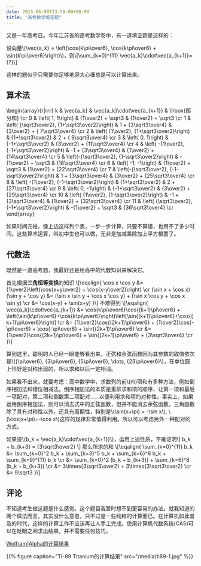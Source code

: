```yaml
---
date: 2015-06-08T23:59:00+08:00
title: "高考数学填空题"
---
```


又是一年高考日。今年江苏省的高考数学卷中，有一道填空题是这样的：

设向量\\(\vec{a\_k} = \left(\cos{k\pi\over6}, \cos{k\pi\over6} + \sin{k\pi\over6}\right)\\)，则\\[\sum\_{k=0}^{11} \vec{a\_k}\cdot\vec{a\_{k+1}}={?}\\]

这样的题似乎只需要你足够地胆大心细总是可以计算出来。

<!--more-->

## 算术法

\begin{array}{r|rrr}
   k & \vec{a\_k} & \vec{a\_k}\cdot\vec{a_{k+1}} & \hbox{部分和} \cr
   0 & \left(              1,                 1\right) &   {1\over2} + \sqrt3 & {1\over2} +           \sqrt3 \cr
   1 & \left( {\sqrt3\over2},  {1+\sqrt3\over2}\right) &  1 + {3\sqrt3\over4} & {3\over2} + { 7\sqrt3\over4} \cr
   2 & \left(      {1\over2},  {1+\sqrt3\over2}\right) &     {1+\sqrt3\over2} &         2 + { 9\sqrt3\over4} \cr
   3 & \left(              0,                 1\right) &    {-1+\sqrt3\over2} & {3\over2} + {11\sqrt3\over4} \cr
   4 & \left(     -{1\over2}, {-1+\sqrt3\over2}\right) & -1 + {3\sqrt3\over4} & {1\over2} + {14\sqrt3\over4} \cr
   5 & \left(-{\sqrt3\over2},  {1-\sqrt3\over2}\right) &  -{1\over2} + \sqrt3 &             {18\sqrt3\over4} \cr
   6 & \left(             -1,                -1\right) &   {1\over2} + \sqrt3 & {1\over2} + {22\sqrt3\over4} \cr
   7 & \left(-{\sqrt3\over2}, {-1-\sqrt3\over2}\right) &  1 + {3\sqrt3\over4} & {3\over2} + {25\sqrt3\over4} \cr
   8 & \left(     -{1\over2}, {-1-\sqrt3\over2}\right) &     {1+\sqrt3\over2} &         2 + {27\sqrt3\over4} \cr
   9 & \left(              0,                -1\right) &    {-1+\sqrt3\over2} & {3\over2} + {29\sqrt3\over4} \cr
  10 & \left(      {1\over2},  {1-\sqrt3\over2}\right) & -1 + {3\sqrt3\over4} & {1\over2} + {32\sqrt3\over4} \cr
  11 & \left( {\sqrt3\over2}, {-1+\sqrt3\over2}\right) &  -{1\over2} + \sqrt3 &             {36\sqrt3\over4} \cr
\end{array}

如果时间充裕，像上边这样列个表，一步一步计算，只要不算错，也用不了多少时间。这些算术运算，叫初中生也可以做，无非是加减乘除加上平方根罢了。

## 代数法

既然是一道高考题，我最好还是用高中的代数知识来解决它。

首先根据**三角恒等变换**的知识
\\[\eqalign{
\cos x \cos y &= {1\over2}\left(\cos{x+y\over2} + \cos{x-y\over2}\right) \cr
(\sin x + \cos x)(\sin y + \cos y)
&= (\sin x \sin y + \cos x \cos y) + (\sin x \cos y + \cos x \sin y) \cr
&= \cos(x-y) + \sin(x+y)
}\\]
不难得到
\\[\eqalign{
\vec{a\_k}\cdot\vec{a\_{k+1}}
&= \cos{k\pi\over6}\cos{(k+1)\pi\over6} + \left(\sin{k\pi\over6}+\cos{k\pi\over6}\right)\left[\sin{(k+1)\pi\over6}+\cos{(k+1)\pi\over6}\right] \cr
&= {1\over2}\cos{(2k+1)\pi\over6} + {1\over2}\cos{-\pi\over6} + \cos{-\pi\over6} + \sin{(2k+1)\pi\over6} \cr
&= {1\over2}\cos{(2k+1)\pi\over6} + \sin{(2k+1)\pi\over6} + {3\sqrt3\over4} \cr
}\\]

算到这里，聪明的人已经一眼能够看出来，正弦和余弦函数因为其参数的取值依次是\\({\pi\over6}, {3\pi\over6}, {5\pi\over6}, \dots, {23\pi\over6}\\)，在单位圆上恰好是对称出现的，所以求和以后一定相消。

如果看不出来，就要考虑：高中数学中，求数列的前\\(n\\)项和有多种方法，例如倒序相加法和错位相减法。倒序相加法的本质是重排求和项的顺序，让第一项和最后一项配对，第二项和倒数第二项配对……以便利用求和项的对称性。事实上，如果运用倒序相加法，则可以消去式中的正弦函数，但并不能消去余弦函数。三角函数除了具有对称性以外，还具有周期性，特别是\\(\sin(x+\pi) = -\sin x\\), \\(\cos(x+\pi)=-\cos x\\)这样的规律非常值得利用。所以可以考虑另外一种配对的方式。

如果设\\(b\_k = \vec{a\_k}\cdot\vec{a\_{k+1}}\\)，运用上述性质，不难证明\\[ b\_k + b\_{k+3} = {3\sqrt3\over2} \\]
那么所求的和
\\[\eqalign{
\sum\_{k=0}^{11} b\_k
&= \sum\_{k=0}^2 b\_k + \sum\_{k=3}^5 b\_k + \sum\_{k=6}^8 b\_k + \sum\_{k=9}^{11} b\_k \cr
&= \sum\_{k=0}^2 (b\_k + b\_{k+3}) + \sum\_{k=6}^8 (b\_k + b\_{k+3}) \cr
&= 3\times{3\sqrt3\over2} + 3\times{3\sqrt3\over2} \cr
&= 9\sqrt3
}\\]

## 评论

不知道考生做这题是什么感觉。这个题目我暂时想不到更容易的办法。就我知道的两个做法而言，其实没什么意思，只不过是一些纯粹的计算而已。在计算机如此普及的时代，这样的计算工作不应该再让人手工完成。使用计算机代数系统(CAS)可以在眨眼之间求出结果，并不需要任何技巧。

[Wolfram|Alpha的计算结果](http://www.wolframalpha.com/share/clip?f=d41d8cd98f00b204e9800998ecf8427efh6p47n86i)

{{% figure caption="TI-89 Titanium的计算结果" src="/media/ti89-1.jpg" %}}
